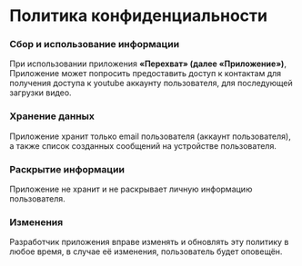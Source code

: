 # Политика конфиденциальности

### Сбор и использование информации
При использовании приложения **«Перехват» (далее «Приложение»)**, Приложение может попросить предоставить доступ к контактам для получения доступа к youtube аккаунту пользователя, для последующей загрузки видео.

### Хранение данных
Приложение хранит только email пользователя (аккаунт пользователя), а также список созданных сообщений на устройстве пользователя.

### Раскрытие информации
Приложение не хранит и не раскрывает личную информацию пользователя.

### Изменения
Разработчик приложения вправе изменять и обновлять эту политику в любое время, в случае её изменения, пользователь будет оповещён.